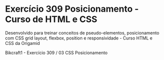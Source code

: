 # Exercício 309 Posicionamento - Curso de HTML e CSS

Desenvolvido para treinar conceitos de pseudo-elementos, posicionamento com CSS grid layout, flexbox, position e responsividade - Curso HTML e CSS da Origamid

Bikcraft1 - Exercício 309 / 03 CSS Posicionamento

